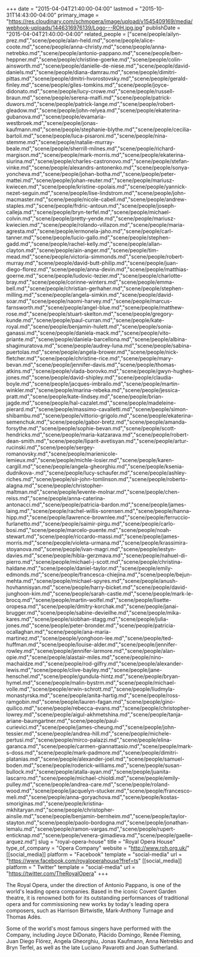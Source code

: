 +++
date = "2015-04-04T21:40:00-04:00"
lastmod = "2015-10-31T14:43:00-04:00"
primary_image = "https://res.cloudinary.com/schmopera/image/upload/v1545409169/media/webhook-uploads/1446316976139/Logo---ROH.jpg.jpg"
publishDate = "2015-04-04T21:40:00-04:00"
related_people = ["scene/people/ailyn-prez.md","scene/people/alan-held.md","scene/people/alice-coote.md","scene/people/anna-christy.md","scene/people/anna-netrebko.md","scene/people/antonio-pappano.md","scene/people/ben-heppner.md","scene/people/christine-goerke.md","scene/people/colin-ainsworth.md","scene/people/danielle-de-niese.md","scene/people/david-daniels.md","scene/people/diana-damrau.md","scene/people/dimitri-pittas.md","scene/people/dmitri-hvorostovsky.md","scene/people/gerald-finley.md","scene/people/giles-tomkins.md","scene/people/joyce-didonato.md","scene/people/lucy-crowe.md","scene/people/russell-braun.md","scene/people/serena-malfi.md","scene/people/patrick-duwors.md","scene/people/patrick-lange.md","scene/people/robert-gleadow.md","scene/people/john-relyea.md","scene/people/ekaterina-gubanova.md","scene/people/evamaria-westbroek.md","scene/people/jonas-kaufmann.md","scene/people/stephanie-blythe.md","scene/people/cecilia-bartoli.md","scene/people/luca-pisaroni.md","scene/people/nina-stemme.md","scene/people/natalie-murray-beale.md","scene/people/sherrill-milnes.md","scene/people/richard-margison.md","scene/people/mark-morris.md","scene/people/ekaterina-siurina.md","scene/people/charles-castronovo.md","scene/people/stefan-vinke.md","scene/people/alexandrs-antonenko.md","scene/people/sonya-yoncheva.md","scene/people/johan-botha.md","scene/people/peter-mattei.md","scene/people/johan-reuter.md","scene/people/mariusz-kwiecen.md","scene/people/kristine-opolais.md","scene/people/yannick-nezet-seguin.md","scene/people/lise-lindstrom.md","scene/people/john-macmaster.md","scene/people/nicole-cabell.md","scene/people/andrew-staples.md","scene/people/frdric-antoun.md","scene/people/joseph-calleja.md","scene/people/bryn-terfel.md","scene/people/michael-colvin.md","scene/people/pretty-yende.md","scene/people/mariusz-kwiecien.md","scene/people/rolando-villazon.md","scene/people/maria-agresta.md","scene/people/ermonela-jaho.md","scene/people/carl-tanner.md","scene/people/lucio-gallo.md","scene/people/stephen-gadd.md","scene/people/rachel-kelly.md","scene/people/allan-clayton.md","scene/people/ain-anger.md","scene/people/tim-mead.md","scene/people/victoria-simmonds.md","scene/people/robert-murray.md","scene/people/david-butt-philip.md","scene/people/juan-diego-florez.md","scene/people/anna-devin.md","scene/people/matthias-goerne.md","scene/people/ludovic-tezier.md","scene/people/charlotte-bray.md","scene/people/corinne-winters.md","scene/people/emma-bell.md","scene/people/christian-gerhaher.md","scene/people/stephen-milling.md","scene/people/angela-simkin.md","scene/people/david-soar.md","scene/people/naomi-harvey.md","scene/people/marcus-farnsworth.md","scene/people/angel-blue.md","scene/people/matthew-rose.md","scene/people/stuart-skelton.md","scene/people/gregory-kunde.md","scene/people/paul-curran.md","scene/people/kate-royal.md","scene/people/benjamin-hulett.md","scene/people/sonia-ganassi.md","scene/people/daniela-mack.md","scene/people/vito-priante.md","scene/people/daniela-barcellona.md","scene/people/albina-shagimuratova.md","scene/people/audrey-luna.md","scene/people/sabina-puertolas.md","scene/people/angela-brower.md","scene/people/nick-fletcher.md","scene/people/christine-rice.md","scene/people/mary-bevan.md","scene/people/jennifer-davis.md","scene/people/thomas-atkins.md","scene/people/vlada-borovko.md","scene/people/gwyn-hughes-jones.md","scene/people/david-shipley.md","scene/people/claudia-boyle.md","scene/people/jacques-imbrailo.md","scene/people/martin-winkler.md","scene/people/marina-rebeka.md","scene/people/jessica-pratt.md","scene/people/kate-lindsey.md","scene/people/brian-jagde.md","scene/people/hal-cazalet.md","scene/people/madeleine-pierard.md","scene/people/massimo-cavalletti.md","scene/people/simon-shibambu.md","scene/people/vittorio-grigolo.md","scene/people/ekaterina-semenchuk.md","scene/people/gabor-bretz.md","scene/people/amanda-forsythe.md","scene/people/sophie-bevan.md","scene/people/scott-hendricks.md","scene/people/maria-katzarava.md","scene/people/robert-dean-smith.md","scene/people/liparit-avetisyan.md","scene/people/artur-rucinski.md","scene/people/sergey-romanovsky.md","scene/people/marienicole-lemieux.md","scene/people/michle-losier.md","scene/people/karen-cargill.md","scene/people/angela-gheorghiu.md","scene/people/ksenia-dudnikova-.md","scene/people/lucy-schaufer.md","scene/people/ashley-riches.md","scene/people/sir-john-tomlinson.md","scene/people/roberto-alagna.md","scene/people/christopher-maltman.md","scene/people/levente-molnar.md","scene/people/chen-reiss.md","scene/people/anna-caterina-antonacci.md","scene/people/patricia-bardon.md","scene/people/james-laing.md","scene/people/rachel-willis-sorensen.md","scene/people/hanna-hipp.md","scene/people/lawrence-brownlee.md","scene/people/ferruccio-furlanetto.md","scene/people/saimir-pirgu.md","scene/people/carlo-bosi.md","scene/people/marcelo-puente.md","scene/people/noah-stewart.md","scene/people/riccardo-massi.md","scene/people/james-morris.md","scene/people/violeta-urmana.md","scene/people/krassimira-stoyanova.md","scene/people/ivan-magri.md","scene/people/iestyn-davies.md","scene/people/hibla-gerzmava.md","scene/people/nahuel-di-pierro.md","scene/people/michael-j-scott.md","scene/people/christina-haldane.md","scene/people/daniel-taylor.md","scene/people/emily-edmonds.md","scene/people/francesca-chiejina.md","scene/people/bejun-mehta.md","scene/people/michael-spyres.md","scene/people/anush-hovhannisyan.md","scene/people/harry-bicket.md","scene/people/david-junghoon-kim.md","scene/people/sarah-castle.md","scene/people/mark-le-brocq.md","scene/people/martin-wolfel.md","scene/people/lisette-oropesa.md","scene/people/dmitry-korchak.md","scene/people/janai-brugger.md","scene/people/sabine-devieilhe.md","scene/people/mika-kares.md","scene/people/siobhan-stagg.md","scene/people/julia-jones.md","scene/people/peter-bronder.md","scene/people/patricia-ocallaghan.md","scene/people/ana-maria-martinez.md","scene/people/yonghoon-lee.md","scene/people/ted-huffman.md","scene/people/louise-alder.md","scene/people/jennifer-rowley.md","scene/people/jennifer-larmore.md","scene/people/alan-opie.md","scene/people/alastair-miles.md","scene/people/nino-machaidze.md","scene/people/rod-gilfry.md","scene/people/alexander-lewis.md","scene/people/clive-bayley.md","scene/people/jane-henschel.md","scene/people/gundula-hintz.md","scene/people/bryan-hymel.md","scene/people/malin-bystrm.md","scene/people/michael-volle.md","scene/people/erwin-schrott.md","scene/people/liudmyla-monastyrska.md","scene/people/anita-hartig.md","scene/people/ross-ramgobin.md","scene/people/lauren-fagan.md","scene/people/gino-quilico.md","scene/people/rebecca-evans.md","scene/people/christopher-lowrey.md","scene/people/aigul-akhmetshina.md","scene/people/tanja-ariane-baumgartner.md","scene/people/paul-curievici.md","scene/people/james-cheung.md","scene/people/john-tessier.md","scene/people/andrea-hill.md","scene/people/michele-pertusi.md","scene/people/mirco-palazzi.md","scene/people/elina-garanca.md","scene/people/carmen-giannattasio.md","scene/people/mark-s-doss.md","scene/people/mark-padmore.md","scene/people/dimitri-platanias.md","scene/people/alexander-joel.md","scene/people/samuel-boden.md","scene/people/roderick-williams.md","scene/people/susan-bullock.md","scene/people/atalla-ayan.md","scene/people/juanita-lascarro.md","scene/people/michael-chioldi.md","scene/people/emily-pulley.md","scene/people/andrea-care.md","scene/people/roland-wood.md","scene/people/jacquelyn-stucker.md","scene/people/francesco-meli.md","scene/people/anna-goryachova.md","scene/people/kostas-smoriginas.md","scene/people/kristina-mkhitaryan.md","scene/people/christopher-ainslie.md","scene/people/benjamin-bernheim.md","scene/people/taylor-stayton.md","scene/people/paolo-bordogna.md","scene/people/jonathan-lemalu.md","scene/people/ramon-vargas.md","scene/people/rupert-enticknap.md","scene/people/venera-gimadieva.md","scene/people/gaelle-arquez.md"]
slug = "royal-opera-house"
title = "Royal Opera House"
type_of_company = "Opera Company"
website = "http://www.roh.org.uk/"
[[social_media]]
platform = "Facebook"
template = "social-media"
url = "https://www.facebook.com/royaloperahouse?fref=ts"
[[social_media]]
platform = " Twitter"
template = "social-media"
url = "https://twitter.com/TheRoyalOpera"
+++

<p>
	The Royal Opera, under the direction of Antonio Pappano, is one of the world's leading opera companies. Based in the iconic Covent Garden theatre, it is renowned both for its outstanding performances of traditional opera and for commissioning new works by today's leading opera composers, such as Harrison Birtwistle, Mark-Anthony Turnage and Thomas Adès.
</p>
<p>
	Some of the world's most famous singers have performed with the Company, including Joyce DiDonato, Plácido Domingo, Renée Fleming, Juan Diego Flórez, Angela Gheorghiu, Jonas Kaufmann, Anna Netrebko and Bryn Terfel, as well as the late Luciano Pavarotti and Joan Sutherland.
</p>
